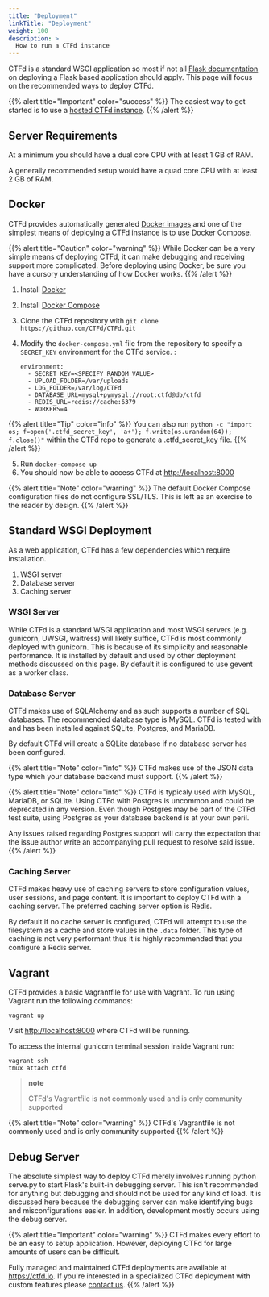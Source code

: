 ```yaml
---
title: "Deployment"
linkTitle: "Deployment"
weight: 100
description: >
  How to run a CTFd instance
---
```


CTFd is a standard WSGI application so most if not all [Flask
documentation](http://flask.pocoo.org/docs/latest/deploying/) on
deploying a Flask based application should apply. This page will focus
on the recommended ways to deploy CTFd.

{{% alert title="Important" color="success" %}}
The easiest way to get started is to use a [hosted CTFd instance](https://ctfd.io/hosting).
{{% /alert %}}

## Server Requirements

At a minimum you should have a dual core CPU with at least 1 GB of RAM.

A generally recommended setup would have a quad core CPU with at least 2 GB of RAM.

## Docker

CTFd provides automatically generated [Docker
images](https://hub.docker.com/r/ctfd/ctfd/) and one of the simplest
means of deploying a CTFd instance is to use Docker Compose.

{{% alert title="Caution" color="warning" %}}
While Docker can be a very simple means of deploying CTFd, it can make
debugging and receiving support more complicated. Before deploying
using Docker, be sure you have a cursory understanding of how Docker
works.
{{% /alert %}}

1.  Install [Docker](https://docs.docker.com/install/)
2.  Install [Docker Compose](https://docs.docker.com/compose/install/)
3.  Clone the CTFd repository with
    `git clone https://github.com/CTFd/CTFd.git`
4.  Modify the `docker-compose.yml` file from the repository to specify
    a `SECRET_KEY` environment for the CTFd service. :

        environment:
          - SECRET_KEY=<SPECIFY_RANDOM_VALUE>
          - UPLOAD_FOLDER=/var/uploads
          - LOG_FOLDER=/var/log/CTFd
          - DATABASE_URL=mysql+pymysql://root:ctfd@db/ctfd
          - REDIS_URL=redis://cache:6379
          - WORKERS=4

{{% alert title="Tip" color="info" %}}
You can also run
`python -c "import os; f=open('.ctfd_secret_key', 'a+'); f.write(os.urandom(64)); f.close()"`
within the CTFd repo to generate a .ctfd_secret_key file.
{{% /alert %}}

5.  Run `docker-compose up`
6.  You should now be able to access CTFd at <http://localhost:8000>

{{% alert title="Note" color="warning" %}}
The default Docker Compose configuration files do not configure SSL/TLS. This is left as an exercise
to the reader by design.
{{% /alert %}}

## Standard WSGI Deployment

As a web application, CTFd has a few dependencies which require
installation.

1.  WSGI server
2.  Database server
3.  Caching server

### WSGI Server

While CTFd is a standard WSGI application and most WSGI servers (e.g.
gunicorn, UWSGI, waitress) will likely suffice, CTFd is most commonly
deployed with gunicorn. This is because of its simplicity and reasonable
performance. It is installed by default and used by other deployment
methods discussed on this page. By default it is configured to use
gevent as a worker class.

### Database Server

CTFd makes use of SQLAlchemy and as such supports a number of SQL
databases. The recommended database type is MySQL. CTFd is tested with
and has been installed against SQLite, Postgres, and MariaDB.

By default CTFd will create a SQLite database if no database server has
been configured.

{{% alert title="Note" color="info" %}}
CTFd makes use of the JSON data type which your database backend must support.
{{% /alert %}}

{{% alert title="Note" color="info" %}}
CTFd is typicaly used with MySQL, MariaDB, or SQLite. Using CTFd with
Postgres is uncommon and could be deprecated in any version. Even
though Postgres may be part of the CTFd test suite, using Postgres as
your database backend is at your own peril.

Any issues raised regarding Postgres support will carry the expectation
that the issue author write an accompanying pull request to resolve said issue.
{{% /alert %}}

### Caching Server

CTFd makes heavy use of caching servers to store configuration values,
user sessions, and page content. It is important to deploy CTFd with a
caching server. The preferred caching server option is Redis.

By default if no cache server is configured, CTFd will attempt to use
the filesystem as a cache and store values in the `.data` folder. This
type of caching is not very performant thus it is highly recommended
that you configure a Redis server.

## Vagrant

CTFd provides a basic Vagrantfile for use with Vagrant. To run using
Vagrant run the following commands:

    vagrant up

Visit <http://localhost:8000> where CTFd will be running.

To access the internal gunicorn terminal session inside Vagrant run:

    vagrant ssh
    tmux attach ctfd

> **note**
>
> CTFd's Vagrantfile is not commonly used and is only community
> supported

{{% alert title="Note" color="warning" %}}
CTFd's Vagrantfile is not commonly used and is only community supported
{{% /alert %}}

## Debug Server

The absolute simplest way to deploy CTFd merely involves running
python serve.py to start Flask's built-in debugging server. This isn't
recommended for anything but debugging and should not be used for any
kind of load. It is discussed here because the debugging server can make
identifying bugs and misconfigurations easier. In addition, development
mostly occurs using the debug server.

{{% alert title="Important" color="warning" %}}
CTFd makes every effort to be an easy to setup application. However,
deploying CTFd for large amounts of users can be difficult.

Fully managed and maintained CTFd deployments are available at
<https://ctfd.io>. If you're interested in a specialized CTFd
deployment with custom features please [contact
us](https://ctfd.io/contact/).
{{% /alert %}}